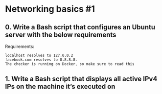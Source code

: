 # Networking basics #1

## 0. Write a Bash script that configures an Ubuntu server with the below requirements

Requirements:

    localhost resolves to 127.0.0.2
    facebook.com resolves to 8.8.8.8.
    The checker is running on Docker, so make sure to read this

## 1. Write a Bash script that displays all active IPv4 IPs on the machine it’s executed on
